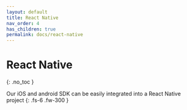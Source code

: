 ```yaml
---
layout: default
title: React Native
nav_order: 4
has_children: true
permalink: docs/react-native
---
```


# React Native
{: .no_toc }

Our iOS and android SDK can be easily integrated into a React Native project
{: .fs-6 .fw-300 }

